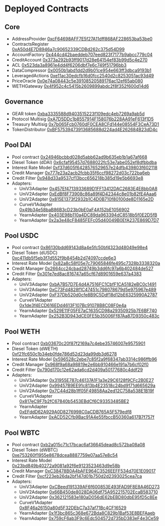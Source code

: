 # Deployed Contracts

## Core

* AddressProvider [0xcF64698AFF7E5f27A11dff868AF228653ba53be0](https://etherscan.io/address/0xcF64698AFF7E5f27A11dff868AF228653ba53be0)
* ContractsRegister [0xA50d4E7D8946a7c90652339CDBd262c375d54D99](https://etherscan.io/address/0xA50d4E7D8946a7c90652339CDBd262c375d54D99)
* AccountFactory [0x444cd42baeddeb707eed823f7177b9abcc779c04](https://etherscan.io/address/0x444cd42baeddeb707eed823f7177b9abcc779c04)
* CreditAccount [0x373a292b93ff9017d28e64154ef83b99d5c4e270](https://etherscan.io/address/0x373a292b93ff9017d28e64154ef83b99d5c4e270)
* ACL [0x523da3a8961e4dd4f6206dbf7e6c749f51796bb3](https://etherscan.io/address/0x523da3a8961e4dd4f6206dbf7e6c749f51796bb3)
* DataCompressor [0x0050b1abd1dd2d9b01ce954e663ff3dbca9193b1](https://etherscan.io/address/0x0050b1abd1dd2d9b01ce954e663ff3dbca9193b1)
* LeveragedActions [0xe11ac30edcfb16d0fcc2540d2c8253051ac93d49](https://etherscan.io/address/0xe11ac30edcfb16d0fcc2540d2c8253051ac93d49)
* PriceOracle [0x0e74a08443c5e39108520589176ac12ef65ab080](https://etherscan.io/address/0x0e74a08443c5e39108520589176ac12ef65ab080)
* WETHGateway [0x4f952c4c5415b2609899abdc2f8f352f600d14d6](https://etherscan.io/address/0x4f952c4c5415b2609899abdc2f8f352f600d14d6)

## Governance

* GEAR token [0xba3335588d9403515223f109edc4eb7269a9ab5d](https://etherscan.io/address/0xba3335588d9403515223f109edc4eb7269a9ab5d)
* Protocol Multisig [0xA7D5DDc1b8557914F158076b228AA91eF613f1D5](https://etherscan.io/address/0xA7D5DDc1b8557914F158076b228AA91eF613f1D5)
* Treasury Multisig [0x7b065Fcb0760dF0CEA8CFd144e08554F3CeA73D1](https://etherscan.io/address/0x7b065Fcb0760dF0CEA8CFd144e08554F3CeA73D1)
* TokenDistributor [0xBF57539473913685688d224ad4E262684B23dD4c](https://etherscan.io/address/0xBF57539473913685688d224ad4E262684B23dD4c)

## Pool DAI

* Pool contract [0x24946bcbbd028d5abb62ad9b635eb1b1a67af668](https://etherscan.io/address/0x24946bcbbd028d5abb62ad9b635eb1b1a67af668)
* Diesel Token (dDAI) [0x6cfaf95457d7688022fc53e7abe052ef8dfbbdba](https://etherscan.io/address/0x6cfaf95457d7688022fc53e7abe052ef8dfbbdba)
* Interest Rate Model [0xf37d605f6428576529657e24dfb439803f602118](https://etherscan.io/address/0xf37d605f6428576529657e24dfb439803f602118)
* Credit Manager [0x777e23a2acb2fcbb35f6ccf98272d03c722ba6eb](https://etherscan.io/address/0x777e23a2acb2fcbb35f6ccf98272d03c722ba6eb)
* Credit Filter [0x948d33a9537cf13bcc656218b385d19e5b6693e8](https://etherscan.io/address/0x948d33a9537cf13bcc656218b385d19e5b6693e8)
* Adapters:
  * UniV3Adapter [0x457Ef4713933689D1FF13412DAC2683E4E8bb0A8](https://etherscan.io/address/0x457Ef4713933689D1FF13412DAC2683E4E8bb0A8)
  * UniV2Adapter [0xEdBf8F73908c86a89f4D42344c8e01b82fE4Aaa6](https://etherscan.io/address/0xEdBf8F73908c86a89f4D42344c8e01b82fE4Aaa6)
  * UniV2Adapter [0x815E1373f2932b1C4D0B710f80100de8D1165e2D](https://etherscan.io/address/0x815E1373f2932b1C4D0B710f80100de8D1165e2D)
  * CurveV1Adapter [0x49b34e58baB86B3cD23b0bE0aF4A152bE1056902](https://etherscan.io/address/0x49b34e58baB86B3cD23b0bE0aF4A152bE1056902)
  * YearnAdapter [0x403E98b110a4DC89da963394dC8518b5f0E2D5fB](https://etherscan.io/address/0x403E98b110a4DC89da963394dC8518b5f0E2D5fB)
  * YearnAdapter [0x2a3e48cF8485FEFc05d40049B0EfA237E869D7D7](https://etherscan.io/address/0x2a3e48cF8485FEFc05d40049B0EfA237E869D7D7)

## Pool USDC

* Pool contract [0x86130bdd69143d8a4e5fc50bf4323d48049e98e4](https://etherscan.io/address/0x86130bdd69143d8a4e5fc50bf4323d48049e98e4)
* Diesel Token (dUSDC) [0xc411db5f5eb3f7d552f9b8454b2d74097ccde6e3](https://etherscan.io/address/0xc411db5f5eb3f7d552f9b8454b2d74097ccde6e3)
* Interest Rate Model [0x82a8c58f05e7c79065846fe495c7328b3338320a](https://etherscan.io/address/0x82a8c58f05e7c79065846fe495c7328b3338320a)
* Credit Manager [0x2664cc24cbad28749b3dd6fc97a6b402484de527](https://etherscan.io/address/0x2664cc24cbad28749b3dd6fc97a6b402484de527)
* Credit Filter [0x301e7ed8ac816747a65cf67d8901659e637a4383](https://etherscan.io/address/0x301e7ed8ac816747a65cf67d8901659e637a4383)
* Adapters:
  * UniV3Adapter [0xbA7B57D7E4d4A7516FC1CbfF1CA5182eBC0c1491](https://etherscan.io/address/0xbA7B57D7E4d4A7516FC1CbfF1CA5182eBC0c1491)
  * UniV2Adapter [0xC73Fd4828f1C47451c798078679d5e975967e489](https://etherscan.io/address/0xC73Fd4828f1C47451c798078679d5e975967e489)
  * UniV2Adapter [0xF37Db520d0cfe8B9C5Ddf18d12bE6325990A2787](https://etherscan.io/address/0xF37Db520d0cfe8B9C5Ddf18d12bE6325990A2787)
  * CurveV1Adapter [0x1de3f4ECD616EDd4613F107Bc91078B8C08F0e4a](https://etherscan.io/address/0x1de3f4ECD616EDd4613F107Bc91078B8C08F0e4a)
  * YearnAdapter [0x529E11F05FE7aC1635CD98a29350925b7E6BF740](https://etherscan.io/address/0x529E11F05FE7aC1635CD98a29350925b7E6BF740)
  * YearnAdapter [0x252B3D943dCE0FE5b35006Ff87Aa87D9350c483c](https://etherscan.io/address/0x252B3D943dCE0FE5b35006Ff87Aa87D9350c483c)

## Pool WETH

* Pool contract [0xb03670c20f87f2169a7c4ebe35746007e9575901](https://etherscan.io/address/0xb03670c20f87f2169a7c4ebe35746007e9575901)
* Diesel Token (dWETH) [0xf21fc650c1b34eb0fde786d52d23da99db3d6278](https://etherscan.io/address/0xf21fc650c1b34eb0fde786d52d23da99db3d6278)
* Interest Rate Model [0x596528c2ebe7c85f2a9f68347ab3314c986ffb96](https://etherscan.io/address/0x596528c2ebe7c85f2a9f68347ab3314c986ffb96)
* Credit Manager [0x968f9a68a98819e2e6bb910466e191a7b6cf02f0](https://etherscan.io/address/0x968f9a68a98819e2e6bb910466e191a7b6cf02f0)
* Credit Filter [0x790d170c12e62ada6cd2d409a50177680c4ddf29](https://etherscan.io/address/0x790d170c12e62ada6cd2d409a50177680c4ddf29)
* Adapters:
  * UniV3Adapter [0x31955E787c46137A1F1a3e29C6128f9CFc2B0E27](https://etherscan.io/address/0x31955E787c46137A1F1a3e29C6128f9CFc2B0E27)
  * UniV2Adapter [0x99457B9EE91c813b4E23518c24bd9171d665629a](https://etherscan.io/address/0x99457B9EE91c813b4E23518c24bd9171d665629a)
  * UniV2Adapter [0x7C44d28b1ff05F49858Aa2ed12C758a538E1B19f](https://etherscan.io/address/0x7C44d28b1ff05F49858Aa2ed12C758a538E1B19f)
  * CurveV1Adapter [0x817eC9F7b2fC67840b5453EBdCf6C93353485BE2](https://etherscan.io/address/0x817eC9F7b2fC67840b5453EBdCf6C93353485BE2)
  * YearnAdapter [0xEFddD62A929A0D8276998C0aCDB765A5F579edf8](https://etherscan.io/address/0xEFddD62A929A0D8276998C0aCDB765A5F579edf8)
  * YearnAdapter [0xACD52Cfb9Bac91A4e55fbccB50360a617B7f757f](https://etherscan.io/address/0xACD52Cfb9Bac91A4e55fbccB50360a617B7f757f)

## Pool WBTC

* Pool contract [0xb2a015c71c17bcac6af36645dead8c572ba08a08](https://etherscan.io/address/0xb2a015c71c17bcac6af36645dead8c572ba08a08)
* Diesel Token (dWBTC) [0xe753260f1955e8678dcea8887759e07aa57e8c54](https://etherscan.io/address/0xe753260f1955e8678dcea8887759e07aa57e8c54)
* Interest Rate Model [0x23bd849b40272a9081a92f6e9123523463d9e58b](https://etherscan.io/address/0x23bd849b40272a9081a92f6e9123523463d9e58b)
* Credit Manager [0xC38478B0A4bAFE964C3526EEFF534d70E1E09017](https://etherscan.io/address/0xC38478B0A4bAFE964C3526EEFF534d70E1E09017)
* Credit Filter [0xcf223eb26da2bf147d01b750d2d2393025cea7ca](https://etherscan.io/address/0xcf223eb26da2bf147d01b750d2d2393025cea7ca)
* Adapters:
  * UniV3Adapter [0xCBeed191339AF6f600853E493FAD9F8E8A46D273](https://etherscan.io/address/0xCBeed191339AF6f600853E493FAD9F8E8A46D273)
  * UniV2Adapter [0x66B450de8028DA06df75A952215702EcaB583710](https://etherscan.io/address/0x66B450de8028DA06df75A952215702EcaB583710)
  * UniV2Adapter [0x362121583e180aD056dE62bEBD80dbE95fD5c8Ee](https://etherscan.io/address/0x362121583e180aD056dE62bEBD80dbE95fD5c8Ee)
  * CurveV1Adapter [0x8F46a26150a80d5F32DEbC7a37af71Bc4CF16529](https://etherscan.io/address/0x8F46a26150a80d5F32DEbC7a37af71Bc4CF16529)
  * YearnAdapter [0x1f3bc865c368e672Bda8C829b1Baf53E8BEFAaeb](https://etherscan.io/address/0x1f3bc865c368e672Bda8C829b1Baf53E8BEFAaeb)
  * YearnAdapter [0x759cF6ab3F9c6Edc504572d735bD383eF4e3Ce59](https://etherscan.io/address/0x759cF6ab3F9c6Edc504572d735bD383eF4e3Ce59)
